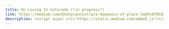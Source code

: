 ```yaml
---
title: On Living In Colorado (*in progress*)
link: https://medium.com/@tonycannistra/a-deepness-of-place-2a69c0f85da
description: <script async src="https://static.medium.com/embed.js"></script><a class="m-story" data-collapsed="true" href="https://medium.com/@tonycannistra/a-deepness-of-place-2a69c0f85da">A Deepness of Place.</a>
---
```

